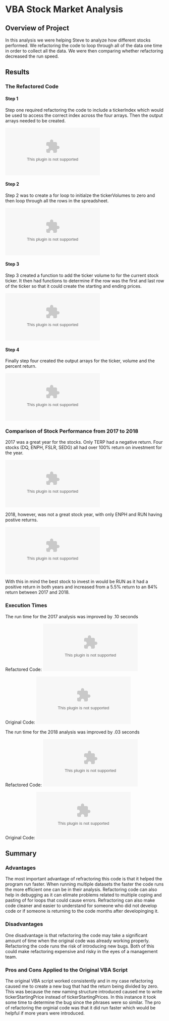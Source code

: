 # VBA Stock Market Analysis

## Overview of Project
In this analysis we were helping Steve to analyze how different stocks performed. We refactoring the code to loop through all of the data one time in order to collect all the data. We were then comparing whether refactoring decreased the run speed.

## Results
### The Refactored Code
#### Step 1
Step one required refactoring the code to include a tickerIndex which would be used to access the correct index across the four arrays. Then the output arrays needed to be created.

![Step1](Resources.zip)
#### Step 2
Step 2 was to create a for loop to initialze the tickerVolumes to zero and then loop through all the rows in the spreadsheet.

![Step2](Resources.zip)
#### Step 3
Step 3 created a function to add the ticker volume to for the current stock ticker. It then had functions to determine if the row was the first and last row of the ticker so that it could create the starting and ending prices.

![Step3](Resources.zip)
#### Step 4
Finally step four created the output arrays for the ticker, volume and the percent return.

![Step4](Resources.zip)

### Comparison of Stock Performance from 2017 to 2018
2017 was a great year for the stocks. Only TERP had a negative return. Four stocks (DQ, ENPH, FSLR, SEDG) all had over 100% return on investment for the year.

![Analysis_2017](Resources.zip)


2018, however, was not a great stock year, with only ENPH and RUN having postive returns. 

![Analysis_2018](Resources.zip)


With this in mind the best stock to invest in would be RUN as it had a positive return in both years and increased from a 5.5% return to an 84% return between 2017 and 2018.

### Execution Times
The run time for the 2017 analysis was improved by .10 seconds

Refactored Code:
![VBA_Challenge_2017](Resources.zip)

Original Code:
![VBA_Challenge_2017_Original](Resources.zip)

The run time for the 2018 analysis was improved by .03 seconds

Refactored Code:
![VBA_Challenge_2018](Resources.zip)

Original Code:
![VBA_Challenge_2018_Original](Resources.zip)
## Summary

### Advantages
The most important advantage of refractoring this code is that it helped the program run faster. When running multiple datasets the faster the code runs the more efficient one can be in their analysis. Refactoring code can also help in debugging as it can elimate problems related to multiple coping and pasting of for loops that could cause errors. Refractoring can also make code cleaner and easier to understand for someone who did not develop code or if someone is returning to the code months after developinging it.

### Disadvantages
One disadvantage is that refactoring the code may take a significant amount of time when the original code was already working properly. Refactoring the code runs the risk of introducing new bugs. Both of this could make refactoring expensive and risky in the eyes of a management team.

### Pros and Cons Applied to the Original VBA Script
The original VBA script worked consistently and in my case refactoring caused me to create a new bug that had the return being divided by zero. This was because the new naming structure introduced caused me to write tickerStartingPrice instead of tickerStartingPrices. In this instance it took some time to determine the bug since the phrases were so similar. 
The pro of refactoring the orginial code was that it did run faster which would be helpful if more years were introduced.
